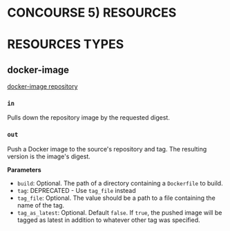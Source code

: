 # CONCOURSE 5) RESOURCES


# RESOURCES TYPES

## docker-image

[docker-image repository](https://github.com/concourse/docker-image-resource)



### `in`

Pulls down the repository image by the requested digest.



### `out`

Push a Docker image to the source's repository and tag. The resulting version is the image's digest.

**Parameters**

  - `build`: Optional. The path of a directory containing a `Dockerfile` to build.
  - `tag`: DEPRECATED - Use `tag_file` instead
  - `tag_file`: Optional. The value should be a path to a file containing the name of the tag.
  - `tag_as_latest`: Optional. Default `false`. If `true`, the pushed image will be tagged as latest in addition to whatever other tag was specified.




















